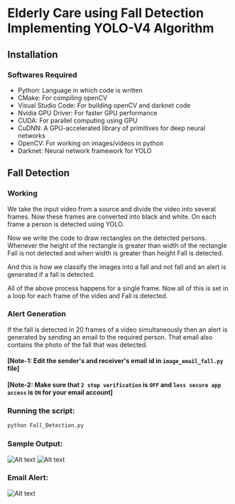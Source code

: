 # Elderly Care using Fall Detection Implementing YOLO-V4 Algorithm
## Installation

### Softwares Required
* Python: Language in which code is written
* CMake: For compiling openCV
* Visual Studio Code: For building openCV and darknet code
* Nvidia GPU Driver: For faster GPU performance
* CUDA: For parallel computing using GPU
* CuDNN: A GPU-accelerated library of primitives for deep neural networks
* OpenCV: For working on images/videos in python
* Darknet: Neural network framework for YOLO

## Fall Detection
### Working
We take the input video from a source and  divide the video into several frames. Now these frames are converted into black and white. On each frame a person is detected using YOLO. 

Now we write the code to draw rectangles on the detected persons. Whenever the height of the rectangle is greater than width of the rectangle Fall is not detected and when width is greater than height Fall is detected.

And this is how we classify the images into a fall and not fall and an alert is generated if a fall is detected.

All of the above process happens for a single frame. Now all of this is set in a loop for each frame of the video and Fall is detected.

### Alert Generation
If the fall is detected in 20 frames of a video simultaneously then an alert is generated by sending an email to the required person. That email also contains the photo of the fall that was detected.
#### [Note-1: Edit the sender's and receiver's email id in ```image_email_fall.py``` file]
#### [Note-2: Make sure that ```2 step verification``` is ```OFF``` and ```less secure app access``` is ```ON``` for your email account]

### Running the script:
```python
python Fall_Detection.py
```
### Sample Output:
![Alt text](https://github.com/srinamana-67/Elderly-Fall-Detection/blob/main/Screenshot%20(8).png)
![Alt text](https://github.com/srinamana-67/Elderly-Fall-Detection/blob/main/Screenshot%20(16).png)
### Email Alert:
![Alt text](https://github.com/srinamana-67/Elderly-Fall-Detection/blob/main/Screenshot%20(35).png)
